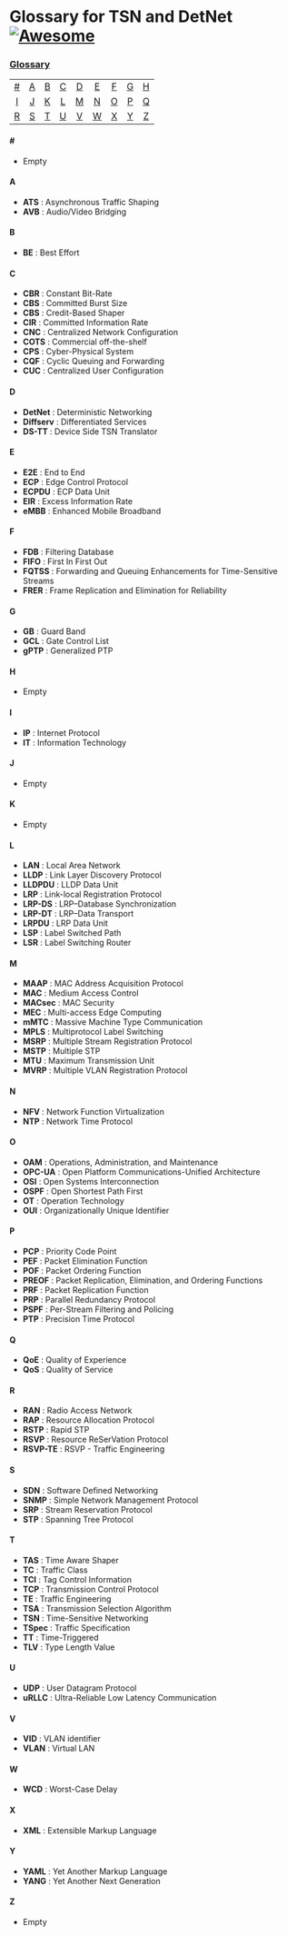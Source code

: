 # Glossary for TSN and DetNet [![Awesome](https://cdn.rawgit.com/sindresorhus/awesome/d7305f38d29fed78fa85652e3a63e154dd8e8829/media/badge.svg)](https://github.com/sindresorhus/awesome)
### [Glossary](#glossary)
|     |     |     |     |     |     |     |     |     |
|:-:  |:-:  |:-:  |:-:  |:-:  |:-:  |:-:  |:-:  |:-:  |
| [#](#) 	| [A](#a) 	| [B](#b) 	| [C](#c) | [D](#d) 	| [E](#e) 	| [F](#f) 	| [G](#g) | [H](#h) 	
| [I](#i) 	| [J](#j) 	| [K](#k) 	| [L](#l) 	| [M](#m) 	| [N](#n) | [O](#o) | [P](#p) | [Q](#q)
| [R](#r) 	| [S](#s) 		| [T](#t) 	| [U](#u) 	| [V](#v) | [W](#w) | [X](#x) | [Y](#y) | [Z](#z)|

#### \#
* Empty

#### A
* **ATS** : Asynchronous Traffic Shaping
* **AVB** : Audio/Video Bridging

#### B
* **BE** : Best Effort

#### C
* **CBR** : Constant Bit-Rate
* **CBS** : Committed Burst Size
* **CBS** : Credit-Based Shaper
* **CIR** : Committed Information Rate
* **CNC** : Centralized Network Configuration
* **COTS** : Commercial off-the-shelf
* **CPS** : Cyber-Physical System
* **CQF** : Cyclic Queuing and Forwarding
* **CUC** : Centralized User Configuration

#### D
* **DetNet** : Deterministic Networking
* **Diffserv** : Differentiated Services
* **DS-TT** : Device Side TSN Translator

#### E
* **E2E** : End to End
* **ECP** : Edge Control Protocol
* **ECPDU** : ECP Data Unit
* **EIR** : Excess Information Rate
* **eMBB** : Enhanced Mobile Broadband

#### F
* **FDB** : Filtering Database
* **FIFO** : First In First Out
* **FQTSS** : Forwarding and Queuing Enhancements for Time-Sensitive Streams
* **FRER** : Frame Replication and Elimination for Reliability

#### G
* **GB** : Guard Band
* **GCL** : Gate Control List
* **gPTP** : Generalized PTP

#### H
* Empty

#### I
* **IP** : Internet Protocol
* **IT** : Information Technology

#### J
* Empty

#### K
* Empty

#### L
* **LAN** : Local Area Network
* **LLDP** : Link Layer Discovery Protocol
* **LLDPDU** : LLDP Data Unit
* **LRP** : Link-local Registration Protocol
* **LRP-DS** : LRP–Database Synchronization
* **LRP-DT** : LRP–Data Transport
* **LRPDU** : LRP Data Unit
* **LSP** : Label Switched Path
* **LSR** : Label Switching Router

#### M
* **MAAP** : MAC Address Acquisition Protocol
* **MAC** : Medium Access Control
* **MACsec** : MAC Security
* **MEC** : Multi-access Edge Computing
* **mMTC** : Massive Machine Type Communication
* **MPLS** : Multiprotocol Label Switching
* **MSRP** : Multiple Stream Registration Protocol
* **MSTP** : Multiple STP
* **MTU** : Maximum Transmission Unit
* **MVRP** : Multiple VLAN Registration Protocol

#### N
* **NFV** : Network Function Virtualization
* **NTP** : Network Time Protocol

#### O
* **OAM** : Operations, Administration, and Maintenance
* **OPC-UA** : Open Platform Communications-Unified Architecture
* **OSI** : Open Systems Interconnection
* **OSPF** : Open Shortest Path First
* **OT** : Operation Technology
* **OUI** : Organizationally Unique Identifier

#### P
* **PCP** : Priority Code Point
* **PEF** : Packet Elimination Function
* **POF** : Packet Ordering Function
* **PREOF** : Packet Replication, Elimination, and Ordering Functions
* **PRF** : Packet Replication Function
* **PRP** : Parallel Redundancy Protocol
* **PSPF** : Per-Stream Filtering and Policing
* **PTP** : Precision Time Protocol

#### Q
* **QoE** : Quality of Experience
* **QoS** : Quality of Service
  
#### R
* **RAN** : Radio Access Network
* **RAP** : Resource Allocation Protocol
* **RSTP** : Rapid STP
* **RSVP** : Resource ReSerVation Protocol
* **RSVP-TE** : RSVP - Traffic Engineering

#### S 
* **SDN** : Software Defined Networking
* **SNMP** : Simple Network Management Protocol
* **SRP** : Stream Reservation Protocol
* **STP** : Spanning Tree Protocol

#### T
* **TAS** : Time Aware Shaper
* **TC** : Traffic Class
* **TCI** : Tag Control Information
* **TCP** : Transmission Control Protocol
* **TE** : Traffic Engineering
* **TSA** : Transmission Selection Algorithm
* **TSN** : Time-Sensitive Networking
* **TSpec** : Traffic Specification
* **TT** : Time-Triggered
* **TLV** : Type Length Value

#### U
* **UDP** : User Datagram Protocol
* **uRLLC** : Ultra-Reliable Low Latency Communication

#### V
* **VID** : VLAN identifier
* **VLAN** : Virtual LAN

#### W
* **WCD** : Worst-Case Delay

#### X
* **XML** : Extensible Markup Language
  
#### Y
* **YAML** : Yet Another Markup Language
* **YANG** : Yet Another Next Generation

#### Z
* Empty
